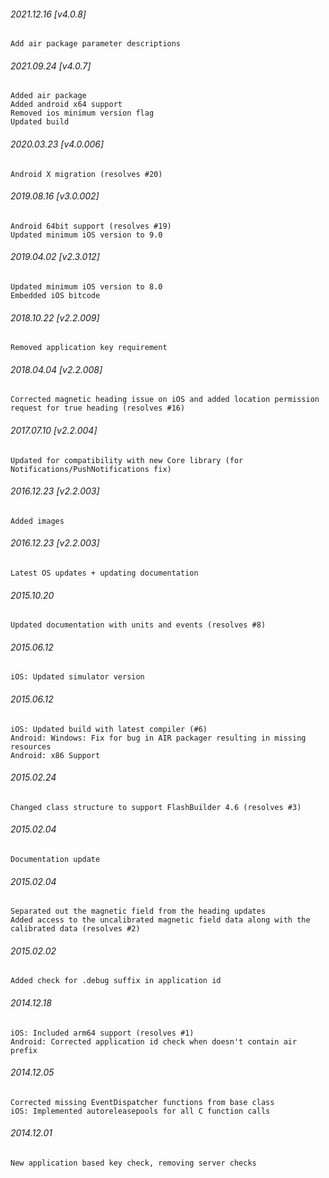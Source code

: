 ###### 2021.12.16 [v4.0.8]

```
Add air package parameter descriptions
```

###### 2021.09.24 [v4.0.7]

```
Added air package
Added android x64 support
Removed ios minimum version flag
Updated build
```



###### 2020.03.23 [v4.0.006]

```
Android X migration (resolves #20)
```


###### 2019.08.16 [v3.0.002]

```
Android 64bit support (resolves #19)
Updated minimum iOS version to 9.0 
```


###### 2019.04.02 [v2.3.012]

```
Updated minimum iOS version to 8.0
Embedded iOS bitcode
```


###### 2018.10.22 [v2.2.009]

```
Removed application key requirement
```


###### 2018.04.04 [v2.2.008]

```
Corrected magnetic heading issue on iOS and added location permission request for true heading (resolves #16)
```


###### 2017.07.10 [v2.2.004]

```
Updated for compatibility with new Core library (for Notifications/PushNotifications fix)
```


###### 2016.12.23 [v2.2.003]

```
Added images
```


###### 2016.12.23 [v2.2.003]

```
Latest OS updates + updating documentation
```


###### 2015.10.20

```
Updated documentation with units and events (resolves #8)
```


###### 2015.06.12

```
iOS: Updated simulator version
```


###### 2015.06.12

```
iOS: Updated build with latest compiler (#6)
Android: Windows: Fix for bug in AIR packager resulting in missing resources
Android: x86 Support
```


###### 2015.02.24

```
Changed class structure to support FlashBuilder 4.6 (resolves #3)
```


###### 2015.02.04

```
Documentation update
```


###### 2015.02.04

```
Separated out the magnetic field from the heading updates
Added access to the uncalibrated magnetic field data along with the calibrated data (resolves #2)
```


###### 2015.02.02

```
Added check for .debug suffix in application id
```


###### 2014.12.18

```
iOS: Included arm64 support (resolves #1) 
Android: Corrected application id check when doesn't contain air prefix 
```


###### 2014.12.05

```
Corrected missing EventDispatcher functions from base class
iOS: Implemented autoreleasepools for all C function calls
```


###### 2014.12.01

```
New application based key check, removing server checks
```
